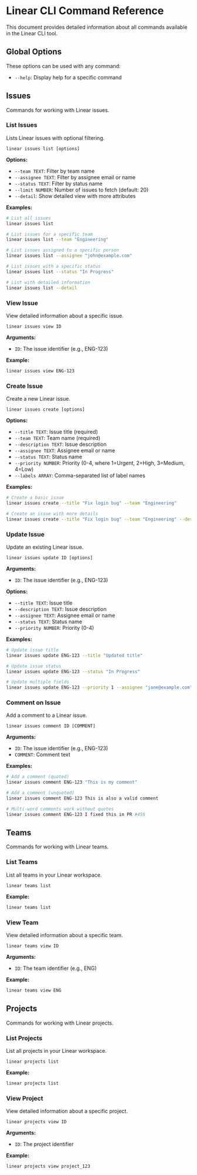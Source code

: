 # Linear CLI Command Reference

This document provides detailed information about all commands available in the Linear CLI tool.

## Global Options

These options can be used with any command:

- `--help`: Display help for a specific command

## Issues

Commands for working with Linear issues.

### List Issues

Lists Linear issues with optional filtering.

```
linear issues list [options]
```

**Options:**
- `--team TEXT`: Filter by team name
- `--assignee TEXT`: Filter by assignee email or name
- `--status TEXT`: Filter by status name
- `--limit NUMBER`: Number of issues to fetch (default: 20)
- `--detail`: Show detailed view with more attributes

**Examples:**
```bash
# List all issues
linear issues list

# List issues for a specific team
linear issues list --team "Engineering"

# List issues assigned to a specific person
linear issues list --assignee "john@example.com"

# List issues with a specific status
linear issues list --status "In Progress"

# List with detailed information
linear issues list --detail
```

### View Issue

View detailed information about a specific issue.

```
linear issues view ID
```

**Arguments:**
- `ID`: The issue identifier (e.g., ENG-123)

**Example:**
```bash
linear issues view ENG-123
```

### Create Issue

Create a new Linear issue.

```
linear issues create [options]
```

**Options:**
- `--title TEXT`: Issue title (required)
- `--team TEXT`: Team name (required)
- `--description TEXT`: Issue description
- `--assignee TEXT`: Assignee email or name
- `--status TEXT`: Status name
- `--priority NUMBER`: Priority (0-4, where 1=Urgent, 2=High, 3=Medium, 4=Low)
- `--labels ARRAY`: Comma-separated list of label names

**Examples:**
```bash
# Create a basic issue
linear issues create --title "Fix login bug" --team "Engineering"

# Create an issue with more details
linear issues create --title "Fix login bug" --team "Engineering" --description "Users cannot log in using SSO" --priority 2 --assignee "john@example.com"
```

### Update Issue

Update an existing Linear issue.

```
linear issues update ID [options]
```

**Arguments:**
- `ID`: The issue identifier (e.g., ENG-123)

**Options:**
- `--title TEXT`: Issue title
- `--description TEXT`: Issue description
- `--assignee TEXT`: Assignee email or name
- `--status TEXT`: Status name
- `--priority NUMBER`: Priority (0-4)

**Examples:**
```bash
# Update issue title
linear issues update ENG-123 --title "Updated title"

# Update issue status
linear issues update ENG-123 --status "In Progress"

# Update multiple fields
linear issues update ENG-123 --priority 1 --assignee "jane@example.com"
```

### Comment on Issue

Add a comment to a Linear issue.

```
linear issues comment ID [COMMENT]
```

**Arguments:**
- `ID`: The issue identifier (e.g., ENG-123)
- `COMMENT`: Comment text

**Examples:**
```bash
# Add a comment (quoted)
linear issues comment ENG-123 "This is my comment"

# Add a comment (unquoted)
linear issues comment ENG-123 This is also a valid comment

# Multi-word comments work without quotes
linear issues comment ENG-123 I fixed this in PR #456
```

## Teams

Commands for working with Linear teams.

### List Teams

List all teams in your Linear workspace.

```
linear teams list
```

**Example:**
```bash
linear teams list
```

### View Team

View detailed information about a specific team.

```
linear teams view ID
```

**Arguments:**
- `ID`: The team identifier (e.g., ENG)

**Example:**
```bash
linear teams view ENG
```

## Projects

Commands for working with Linear projects.

### List Projects

List all projects in your Linear workspace.

```
linear projects list
```

**Example:**
```bash
linear projects list
```

### View Project

View detailed information about a specific project.

```
linear projects view ID
```

**Arguments:**
- `ID`: The project identifier

**Example:**
```bash
linear projects view project_123
``` 